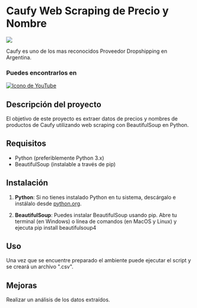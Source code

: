 # Caufy Web Scraping de Precio y Nombre
![](https://github.com/HillkirkLautaro/Mercado-Libre-s-Best-Sellers-Argentina-/blob/main/data/images.jpeg)

Caufy es uno de los mas reconocidos Proveedor Dropshipping en Argentina. 
### Puedes encontrarlos en
[![Icono de YouTube](https://www.vectorlogo.zone/logos/youtube/youtube-icon.svg)](https://www.youtube.com/@caufyok)

## Descripción del proyecto

El objetivo de este proyecto es extraer datos de precios y nombres de productos de Caufy utilizando web scraping con BeautifulSoup en Python.

## Requisitos

- Python (preferiblemente Python 3.x)
- BeautifulSoup (instalable a través de pip)

## Instalación

1. **Python**: Si no tienes instalado Python en tu sistema, descárgalo e instálalo desde [python.org](https://www.python.org/).

2. **BeautifulSoup**: Puedes instalar BeautifulSoup usando pip. Abre tu terminal (en Windows) o línea de comandos (en MacOS y Linux) y ejecuta pip install beautifulsoup4

## Uso

Una vez que se encuentre preparado el ambiente puede ejecutar el script y se creará un archivo ".csv". 

## Mejoras

Realizar un análisis de los datos extraídos.
